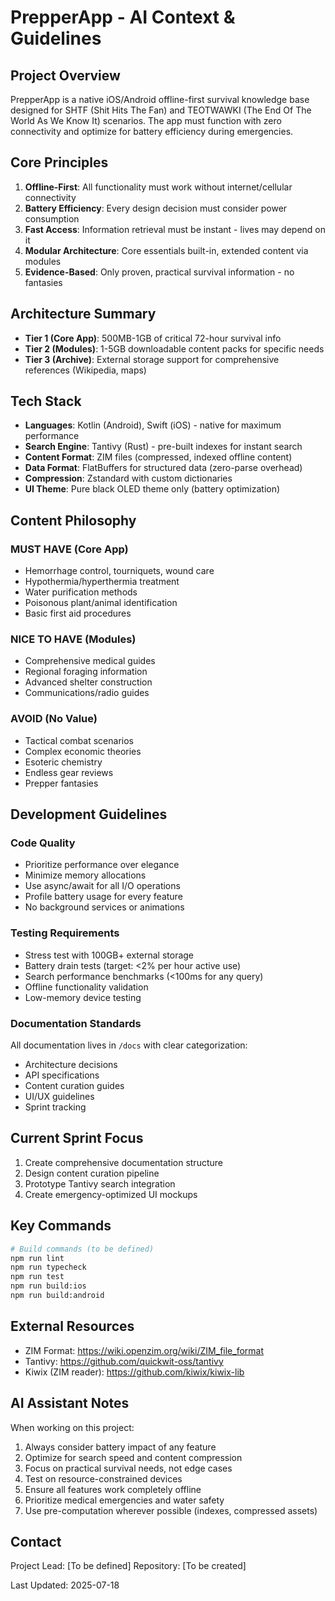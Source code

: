 # PrepperApp - AI Context & Guidelines

## Project Overview
PrepperApp is a native iOS/Android offline-first survival knowledge base designed for SHTF (Shit Hits The Fan) and TEOTWAWKI (The End Of The World As We Know It) scenarios. The app must function with zero connectivity and optimize for battery efficiency during emergencies.

## Core Principles
1. **Offline-First**: All functionality must work without internet/cellular connectivity
2. **Battery Efficiency**: Every design decision must consider power consumption
3. **Fast Access**: Information retrieval must be instant - lives may depend on it
4. **Modular Architecture**: Core essentials built-in, extended content via modules
5. **Evidence-Based**: Only proven, practical survival information - no fantasies

## Architecture Summary
- **Tier 1 (Core App)**: 500MB-1GB of critical 72-hour survival info
- **Tier 2 (Modules)**: 1-5GB downloadable content packs for specific needs
- **Tier 3 (Archive)**: External storage support for comprehensive references (Wikipedia, maps)

## Tech Stack
- **Languages**: Kotlin (Android), Swift (iOS) - native for maximum performance
- **Search Engine**: Tantivy (Rust) - pre-built indexes for instant search
- **Content Format**: ZIM files (compressed, indexed offline content)
- **Data Format**: FlatBuffers for structured data (zero-parse overhead)
- **Compression**: Zstandard with custom dictionaries
- **UI Theme**: Pure black OLED theme only (battery optimization)

## Content Philosophy
### MUST HAVE (Core App)
- Hemorrhage control, tourniquets, wound care
- Hypothermia/hyperthermia treatment
- Water purification methods
- Poisonous plant/animal identification
- Basic first aid procedures

### NICE TO HAVE (Modules)
- Comprehensive medical guides
- Regional foraging information
- Advanced shelter construction
- Communications/radio guides

### AVOID (No Value)
- Tactical combat scenarios
- Complex economic theories
- Esoteric chemistry
- Endless gear reviews
- Prepper fantasies

## Development Guidelines

### Code Quality
- Prioritize performance over elegance
- Minimize memory allocations
- Use async/await for all I/O operations
- Profile battery usage for every feature
- No background services or animations

### Testing Requirements
- Stress test with 100GB+ external storage
- Battery drain tests (target: <2% per hour active use)
- Search performance benchmarks (<100ms for any query)
- Offline functionality validation
- Low-memory device testing

### Documentation Standards
All documentation lives in `/docs` with clear categorization:
- Architecture decisions
- API specifications
- Content curation guides
- UI/UX guidelines
- Sprint tracking

## Current Sprint Focus
1. Create comprehensive documentation structure
2. Design content curation pipeline
3. Prototype Tantivy search integration
4. Create emergency-optimized UI mockups

## Key Commands
```bash
# Build commands (to be defined)
npm run lint
npm run typecheck
npm run test
npm run build:ios
npm run build:android
```

## External Resources
- ZIM Format: https://wiki.openzim.org/wiki/ZIM_file_format
- Tantivy: https://github.com/quickwit-oss/tantivy
- Kiwix (ZIM reader): https://github.com/kiwix/kiwix-lib

## AI Assistant Notes
When working on this project:
1. Always consider battery impact of any feature
2. Optimize for search speed and content compression
3. Focus on practical survival needs, not edge cases
4. Test on resource-constrained devices
5. Ensure all features work completely offline
6. Prioritize medical emergencies and water safety
7. Use pre-computation wherever possible (indexes, compressed assets)

## Contact
Project Lead: [To be defined]
Repository: [To be created]

Last Updated: 2025-07-18